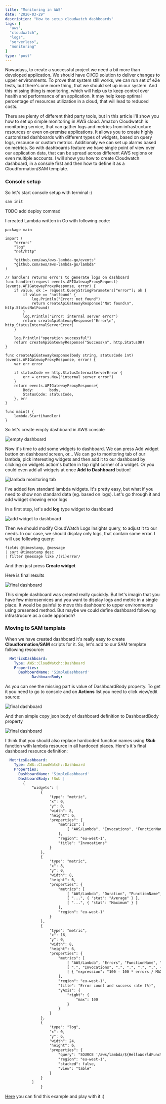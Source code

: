 ```yaml
---
title: "Monitoring in AWS"
date: "2020-03-29"
description: "How to setup cloudwatch dashboards"
tags: [
  "aws",
  "cloudwatch",
  "logs",
  "serverless",
  "monitoring"
]
type: "post"
---
```


Nowadays, to create a successful project we need a bit more than developed application. We should have CI/CD solution to deliver changes to upper environments. To prove that system still works, we can run set of e2e tests, but there's one more thing, that we should set up in our system.
And this missing thing is monitoring, which will help us to keep control over health and performance of an application. It may help keep optimal percentage of resources utilization in a cloud, that will lead to reduced costs.
 <!--more-->
There are plenty of different third party tools, but in this article I'll show you how to set up simple monitoring in AWS cloud.
Amazon Cloudwatch is monitoring service, that can gather logs and metrics from infrastructure resources or even on-premise applications.
It allows you to create highly customized dashboards with different types of widgets, based on query logs, resource or custom metrics.
Additionaly we can set up alarms based on metrics. So with dashboards feature we have single point of view over our application data, that can be spread across different AWS regions or even multiple accounts. I will show you how to create Cloudwatch dashboard, in a console first and then how to define it as a Cloudformation/SAM template.

### Console setup

So let's start console setup with terminal :)

```bash
sam init
```

TODO add deploy commad

I created Lambda written in Go with following code:

```golang
package main

import (
	"errors"
	"log"
	"net/http"

	"github.com/aws/aws-lambda-go/events"
	"github.com/aws/aws-lambda-go/lambda"
)

// handlers returns errors to generate logs on dashboard
func handler(request events.APIGatewayProxyRequest) (events.APIGatewayProxyResponse, error) {
	if value, ok := request.QueryStringParameters["error"]; ok {
		if value == "notfound" {
			log.Println("Error: not found")
			return createApiGatewayResponse("Not found\n", http.StatusNotFound)
		}
		log.Println("Error: internal server error")
		return createApiGatewayResponse("Error\n", http.StatusInternalServerError)
	}

	log.Println("operation successful")
	return createApiGatewayResponse("Success\n", http.StatusOK)
}

func createApiGatewayResponse(body string, statusCode int) (events.APIGatewayProxyResponse, error) {
	var err error

	if statusCode == http.StatusInternalServerError {
		err = errors.New("internal server error")
	}
	return events.APIGatewayProxyResponse{
		Body:       body,
		StatusCode: statusCode,
	}, err
}

func main() {
	lambda.Start(handler)
}
```

So let's create empty dashboard in AWS console

![empty dashboard](/posts/monitoring/emptyDashboard.png)

Now it's time to add some widgets to dashboard. We can press Add widget button on dashboard screen, or...
We can go to monitoring tab of our lambda, pick interesting widgets and then add it to our dashboard by clicking on widgets action's button in top right corner of a widget. Or you could even add all widgets at once **Add to Dashboard** button!

![lambda monitoring tab](/posts/monitoring/lambdaMonitoring.png)

I've added few standard lambda widgets. It's pretty easy, but what if you need to show non standard data (eg. based on logs).
Let's go through it and add widget showing error logs

In a first step, let's add **log** type widget to dashboard

![add widget to dashboard](/posts/monitoring/addWidgetToDashboard.png)

Then we should modify CloudWatch Logs Insights query, to adjust it to our needs. In our case, we should display only logs, that contain some error.
I will use following query:

```
fields @timestamp, @message
| sort @timestamp desc
| filter @message like /(?i)error/
```

And then just press **Create widget**

Here is final results

![final dashboard](/posts/monitoring/dashboard.png)

This simple dashboard was created really qucickly. But let's imagin that you have few microservices and you want to display logs and metric in a single place. It would be painful to move this dashboard to upper environments using presented method. But maybe we could define dashboard following infrastrucure as a code apporach?

### Moving to SAM template

When we have created dashboard it's really easy to create **Cloudformation/SAM** scripts for it.
So, let's add to our SAM template following resource:

```yaml
  MetricsDashboard:
    Type: AWS::CloudWatch::Dashboard
    Properties:
      DashboardName: 'SimpleDashboard'
			DashboardBody:

```

As you can see the missing part is value of DashboardBody property. To get it you need to go to console and on **Actions** list you need to click view/edit source:

![final dashboard](/posts/monitoring/viewsource.png)

And then simple copy json body of dashboard definition to DashboardBody property

![final dashboard](/posts/monitoring/dashboardJson.png)

I think that you should also replace hardcoded function names using **!Sub** function with lambda resource in all hardoced places.
Here's it's final dashboard resource definition:

```yaml
  MetricsDashboard:
    Type: AWS::CloudWatch::Dashboard
    Properties:
      DashboardName: 'SimpleDashboard'
      DashboardBody: !Sub |
        {
            "widgets": [
                {
                    "type": "metric",
                    "x": 0,
                    "y": 0,
                    "width": 8,
                    "height": 6,
                    "properties": {
                        "metrics": [
                            [ "AWS/Lambda", "Invocations", "FunctionName", "${HelloWorldFunction}", "Resource", "${HelloWorldFunction}", { "stat": "Sum" } ]
                        ],
                        "region": "eu-west-1",
                        "title": "Invocations"
                    }
                },
                {
                    "type": "metric",
                    "x": 8,
                    "y": 0,
                    "width": 8,
                    "height": 6,
                    "properties": {
                        "metrics": [
                            [ "AWS/Lambda", "Duration", "FunctionName", "${HelloWorldFunction}", "Resource", "${HelloWorldFunction}", { "stat": "Minimum" } ],
                            [ "...", { "stat": "Average" } ],
                            [ "...", { "stat": "Maximum" } ]
                        ],
                        "region": "eu-west-1"
                    }
                },
                {
                    "type": "metric",
                    "x": 16,
                    "y": 0,
                    "width": 8,
                    "height": 6,
                    "properties": {
                        "metrics": [
                            [ "AWS/Lambda", "Errors", "FunctionName", "${HelloWorldFunction}", "Resource", "${HelloWorldFunction}", { "id": "errors", "stat": "Sum", "color": "#d13212" } ],
                            [ ".", "Invocations", ".", ".", ".", ".", { "id": "invocations", "stat": "Sum", "visible": false } ],
                            [ { "expression": "100 - 100 * errors / MAX([errors, invocations])", "label": "Success rate (%)", "id": "availability", "yAxis": "right" } ]
                        ],
                        "region": "eu-west-1",
                        "title": "Error count and success rate (%)",
                        "yAxis": {
                            "right": {
                                "max": 100
                            }
                        }
                    }
                },
                {
                    "type": "log",
                    "x": 0,
                    "y": 6,
                    "width": 24,
                    "height": 6,
                    "properties": {
                        "query": "SOURCE '/aws/lambda/${HelloWorldFunction}' | fields @timestamp, @message\n| sort @timestamp desc\n| filter @message like /(?i)error/",
                        "region": "eu-west-1",
                        "stacked": false,
                        "view": "table"
                    }
                }
            ]
				}
```

[Here](https://github.com/wbira/golang-aws-examples/tree/master/cloudwatch-dashboard) you can find this example and play with it :)